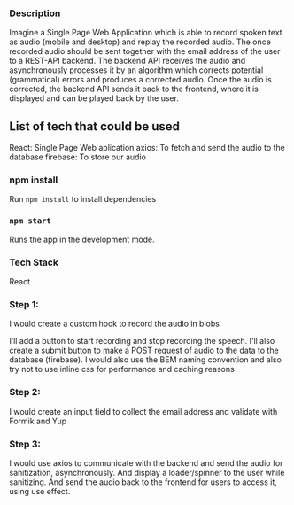 ### Description

Imagine a Single Page Web Application which is able to record spoken text as audio (mobile and desktop) and replay the recorded audio. The once recorded audio should be sent together with the email address of the user to a REST-API backend.
The backend API receives the audio and asynchronously processes it by an algorithm which corrects potential (grammatical) errors and produces a corrected audio. Once the audio is corrected, the backend API sends it back to the frontend, where it is displayed and can be played back by the user.

## List of tech that could be used

React: Single Page Web aplication
axios: To fetch and send the audio to the database
firebase: To store our audio

### npm install

Run `npm install` to install dependencies

### `npm start`

Runs the app in the development mode.

### Tech Stack

React

### Step 1:

I would create a custom hook to record the audio in blobs

I’ll add a button to start recording and stop recording the speech.
I'll also create a submit button to make a POST request of audio to the data to the database (firebase).
I would also use the BEM naming convention and also try not to use inline css for performance and caching reasons

### Step 2:

I would create an input field to collect the email address and validate with Formik and Yup

### Step 3:

I would use axios to communicate with the backend and send the audio for sanitization, asynchronously. And display a loader/spinner to the user while sanitizing. And send the audio back to the frontend for users to access it, using use effect.
